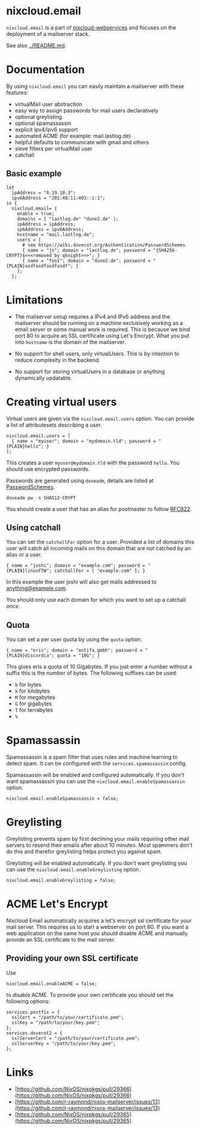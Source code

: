 # nixcloud.email

`nixcloud.email` is a part of [nixcloud-webservices](https://github.com/nixcloud/nixcloud-webservices) and focuses on the deployment of a mailserver stack.

See also [../README.md](../README.md).

# Documentation

By using `nixcloud.email` you can easily maintain a mailserver with these features:

* virtualMail user abstraction
* easy way to assign passwords for mail users declaratively
* optional greylisting
* optional spamassassin
* explicit ipv4/ipv6 support
* automated ACME (for example: mail.lastlog.de)
* helpful defaults to communicate with gmail and others
* sieve filters per virtualMail user
* catchall

## Basic example

    let
      ipAddress = "8.19.10.3";
      ipv6Address = "201:48:11:403::1:1";
    in {
      nixcloud.email= {
        enable = true;
        domains = [ "lastlog.de" "dune2.de" ];
        ipAddress = ipAddress;
        ip6Address = ipv6Address;
        hostname = "mail.lastlog.de";
        users = [
          # see https://wiki.dovecot.org/Authentication/PasswordSchemes
          { name = "js"; domain = "lastlog.de"; password = "{SHA256-CRYPT}$<<<removed by qknight>>>"; }
          { name = "foo1"; domain = "dune2.de"; password = "{PLAIN}asdfasdfasdfasdf"; }
        ];
      };

# Limitations

* The mailserver setup requires a IPv4 and IPv6 address and the mailserver should be running on a machine exclusively working as a email server or some manual work is required. This is because we
bind port 80 to acquire an SSL certificate using Let's Encrypt. What you put into `hostname` is the domain of the mailserver.

* No support for shell users, only virtualUsers. This is by intention to reduce complexity in the backend.

* No support for storing virtualUsers in a database or anything dynamically updatable.

# Creating virtual users

Virtual users are given via the `nixcloud.email.users` option. You can provide a list of attributesets describing a user.

    nixcloud.email.users = [
      { name = "myuser"; domain = "mydomain.tld"; password = "{PLAIN}hello"; }
    ];

This creates a user `myuser@mydomain.tld` with the password `hello`. You should use encrypted passwords.

Passwords are generated using `doveadm`, details are listed at [PasswordSchemes](https://wiki.dovecot.org/Authentication/PasswordSchemes).

    doveadm pw -s SHA512-CRYPT

You should create a user that has an alias for postmaster to follow [RFC822](https://www.ietf.org/rfc/rfc822.txt).

## Using catchall

You can set the `catchallFor` option for a user. Provided a list of domains this user will catch all incoming mails on this domain that are not catched by an alias or a user.

    { name = "joshi"; domain = "example.com"; password = "{PLAIN}linuxFTW"; catchallFor = [ "example.com" ]; }

In this example the user joshi will also get mails addressed to anything@example.com.

You should only use each domain for which you want to set up a catchall *once*.

## Quota

You can set a per user quota by using the `quota` option.

    { name = "eris"; domain = "antifa.gmbh"; password = "{PLAIN}discordia"; quota = "10G"; }

This gives eris a quota of 10 Gigabytes. If you just enter a number without a suffix this is the number of bytes.
The following suffixes can be used:

* `b` for bytes
* `k` for kilobytes
* `M` for megabytes
* `G` for gigabytes
* `T` for terrabytes
* `%`

# Spamassassin

Spamassassin is a spam filter that uses rules and machine learning to detect spam. It can be configured with the `services.spamassassin` config.

Spamassassin will be enabled and configured automatically. If you don't want spamassassin you can use the `nixcloud.email.enableSpamassassin` option.

    nixcloud.email.enableSpamassassin = false;

# Greylisting

Greylisting prevents spam by first declining your mails requiring other mail servers to resend their emails after about 10 minutes. Most spammers don't do this and therefor greylisting helps protect you against spam.

Greylisting will be enabled automatically. If you don't want greylisting you can use the `nixcloud.email.enableGreylisting` option.

    nixcloud.email.enableGreylisting = false;

# ACME Let's Encrypt

Nixcloud Email automatically acquires a let's encrypt ssl certificate for your mail server.  This requires us to start a webserver on port 80.
If you want a web application on the same host you should disable ACME and manually provide an SSL certificate to the mail server.

## Providing your own SSL certificate

Use

    nixcloud.email.enableACME = false;

to disable ACME. To provide your own certificate you should set the following options:

    services.postfix = {
      sslCert = "/path/to/your/certificate.pem";
      sslKey = "/path/to/your/key.pem";
    };
    services.dovecot2 = {
      sslServerCert = "/path/to/your/certificate.pem";
      sslServerKey = "/path/to/your/key.pem";
    };

# Links

* [https://github.com/NixOS/nixpkgs/pull/29366](https://github.com/NixOS/nixpkgs/pull/29366)
* [https://github.com/r-raymond/nixos-mailserver/issues/13](https://github.com/r-raymond/nixos-mailserver/issues/13)
* [https://github.com/NixOS/nixpkgs/pull/29365](https://github.com/NixOS/nixpkgs/pull/29365)
